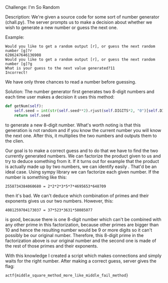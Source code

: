 Challenge: I'm So Random

Description: We're given a source code for some sort of number generator
(chall.py). The server prompts us to make a decision about whether we wish to
generate a new number or guess the next one.

Example:
```
Would you like to get a random output [r], or guess the next random number [g]?r
6286247646136908
Would you like to get a random output [r], or guess the next random number [g]?g
What is your guess to the next value generated?11
Incorrect!
```
We have only three chances to read a number before guessing.

Solution:
The number generator first generates two 8-digit numbers and each time user
makes a decision it uses this method:
```python
def getNum(self):
    self.seed = int(str(self.seed**2).rjust(self.DIGITS*2, "0")[self.DIGITS//2:self.DIGITS + self.DIGITS//2])
    return self.seed
```
to generate a new 8-digit number. What's worth noting is that this generation is
not random and if you know the current number you will know the next one.
After this, it multiplies the two numbers and outputs them to the clien.

Our goal is to make a correct guess and to do that we have to find the two
currently generated numbers. We can factorize the product given to us and try to
deduce something from it. If it turns out for example that the product is
actually made up by two numbers, we can identify easily . That'd be an ideal
case.
Using sympy library we can factorize each given number.
If the number is something like this:
```
2558734384060680 = 2*2*2*3*5*7*4695653*648709
```
then it's bad. We can't deduce which combination of primes and their exponents
gives us our two numbers. However, this:
```
4081259704173037 = 37*523*3631*58085077
```
is good, because there is one 8-digit number which can't be combined with any
other prime in this factorization, because other primes are bigger than 10 and
hence the resulting number would be 9 or more digits so it can't possibly be our
original number. Therefore, this 8-digit prime in the factorization above is our original number and the second one is made of the
rest of those primes and their exponents.

With this knowledge I created a script which makes connections and simply waits
for the right number. After making a correct guess, server gives the flag:
```
actf{middle_square_method_more_like_middle_fail_method}
```
